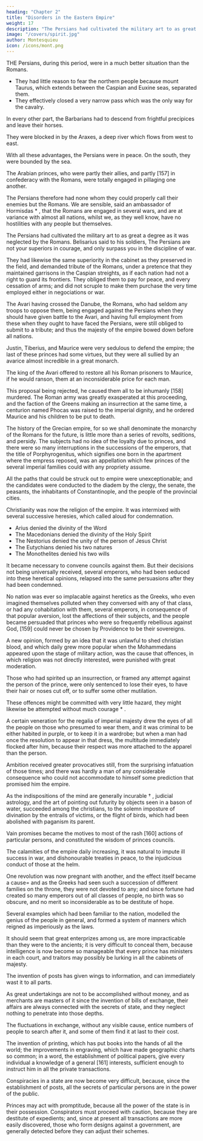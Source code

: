 ```yaml
---
heading: "Chapter 2"
title: "Disorders in the Eastern Empire"
weight: 17
description: "The Persians had cultivated the military art to as great a degree as it was neglected by the Romans"
image: "/covers/spirit.jpg"
author: Montesquieu
icon: /icons/mont.png
---
```



THE Persians, during this period, were in a much better situation than the Romans. 
- They had little reason to fear the northern people because mount Taurus, which extends between the Caspian and Euxine seas, separated them. 
- They effectively closed a very narrow pass which was the only way for the cavalry. 

In every other part, the Barbarians had to descend from frightful precipices and leave their horses. <!--  in which all their military strength consisted; and besides these impediments --> 

They were blocked in by the Araxes, a deep river which flows from west to east.<!-- , all the passages of which were easy to be defended. -->

With all these advantages, the Persians were in peace. <!--  perfect tranquility with respect to the eastern nations; --> On the south, they were bounded by the sea. 

The Arabian princes, who were partly their allies, and partly [157] in confederacy with the Romans, were totally engaged in pillaging one another. 

The Persians therefore had none whom they could properly call their enemies but the Romans. We are sensible, said an ambassador of Hormisdas * , that the Romans are engaged in several wars, and are at variance with almost all nations, whilst we, as they well know, have no hostilities with any people but themselves.

The Persians had cultivated the military art to as great a degree as it was neglected by the Romans. Belisarius said to his soldiers, The Persians are not your superiors in courage, and only surpass you in the discipline of war.

They had likewise the same superiority in the cabinet as they preserved in the field, and demanded tribute of the Romans, under a pretence that they maintained garrisons in the Caspian streights, as if each nation had not a right to guard its frontiers. They obliged them to pay for peace, and every cessation of arms; and did not scruple to make them purchase the very time employed either in negociations or war.

The Avari having crossed the Danube, the Romans, who had seldom any troops to oppose them, being engaged against the Persians when they should have given battle to the Avari, and having full employment from these when they ought to have faced the Persians, were still obliged to submit to a tribute; and thus the majesty of the empire bowed down before all nations.

Justin, Tiberius, and Maurice were very sedulous to defend the empire; the last of these princes had some virtues, but they were all sullied by an avarice almost incredible in a great monarch.

The king of the Avari offered to restore all his Roman prisoners to Maurice, if he would ranson, them at an inconsiderable price for each man.

This proposal being rejected, he caused them all to be inhumanly [158] murdered. The Roman army was greatly exasperated at this proceeding, and the faction of the Greens making an insurrection at the same time, a centurion named Phocas was raised to the imperial dignity, and he ordered Maurice and his children to be put to death.



The history of the Grecian empire, for so we shall denominate the monarchy of the Romans for the future, is little more than a series of revolts, seditions, and persidy. The subjects had no idea of the loyalty due to princes, and there were so many interruptions in the successions of the emperors, that the title of Porphyrogenitus, which signifies one born in the apartment where the empress reposed, was an appellation which few princes of the several imperial families could with any propriety assume.

All the paths that could be struck out to empire were unexceptionable; and the candidates were conducted to the diadem by the clergy, the senate, the peasants, the inhabitants of Constantinople, and the people of the provincial cities.

Christianity was now the religion of the empire. It was intermixed with several successive heresies, which called aloud for condemnation. 

- Arius denied the divinity of the Word
- The Macedonians denied the divinity of the Holy Spirit
- The Nestorius denied the unity of the person of Jesus Christ
- The Eutychians denied his two natures
- The Monothelites denied his two wills

It became necessary to convene councils against them. But their decisions not being universally received, several emperors, who had been seduced into these heretical opinions, relapsed into the same persuasions after they had been condemned.

No nation was ever so implacable against heretics as the Greeks, who even imagined themselves polluted when they conversed with any of that class, or had any cohabitation with them, several emperors, in consequence of that popular aversion, lost the affections of their subjects, and the people became persuaded that princes who were so frequently rebellious against God, [159] could never be chosen by Providence to be their sovereigns.

A new opinion, formed by an idea that it was unlawful to shed christian blood, and which daily grew more popular when the Mohammedans appeared upon the stage of military action, was the cause that offences, in which religion was not directly interested, were punished with great moderation. 

Those who had spirited up an insurrection, or framed any attempt against the person of the prince, were only sentenced to lose their eyes, to have their hair or noses cut off, or to suffer some other mutilation. 

These offences might be committed with very little hazard, they might likewise be attempted without much courage * .

A certain veneration for the regalia of imperial majesty drew the eyes of all the people on those who presumed to wear them, and it was criminal to be either habited in purple, or to keep it in a wardrobe; but when a man had once the resolution to appear in that dress, the multitude immediately flocked after him, because their respect was more attached to the apparel than the person.

Ambition received greater provocatives still, from the surprising infatuation of those times; and there was hardly a man of any considerable consequence who could not accommodate to himself some prediction that promised him the empire.

As the indispositions of the mind are generally incurable † , judicial astrology, and the art of pointing out futurity by objects seen in a bason of water, succeeded among the christians, to the solemn imposture of divination by the entrails of victims, or the flight of birds, which had been abolished with paganism its parent. 

Vain promises became the motives to most of the rash [160] actions of particular persons, and constituted the wisdom of princes councils.

The calamities of the empire daily increasing, it was natural to impute ill success in war, and dishonourable treaties in peace, to the injudicious conduct of those at the helm.

One revolution was now pregnant with another, and the effect itself became a cause=  and as the Greeks had seen such a succession of different families on the throne, they were not devoted to any; and since fortune had created so many emperors out of all classes of people, no birth was so obscure, and no merit so inconsiderable as to be destitute of hope.

Several examples which had been familiar to the nation, modelled the genius of the people in general, and formed a system of manners which reigned as imperiously as the laws.

It should seem that great enterprizes among us, are more impracticable than they were to the ancients; it is very difficult to conceal them, because intelligence is now become so manageable that every prince has ministers in each court, and traitors may possibly be lurking in all the cabinets of majesty.

The invention of posts has given wings to information, and can immediately wast it to all parts.

As great undertakings are not to be accomplished without money, and as merchants are masters of it since the invention of bills of exchange, their affairs are always connected with the secrets of state, and they neglect nothing to penetrate into those depths.

The fluctuations in exchange, without any visible cause, entice numbers of people to search after it, and some of them find it at last to their cost.

The invention of printing, which has put books into the hands of all the world; the improvements in engraving, which have made geographic charts so common; in a word, the establishment of political papers, give every individual a knowledge of a general [161] interests, sufficient enough to instruct him in all the private transactions.

Conspiracies in a state are now become very difficult, because, since the establishment of posts, all the secrets of particular persons are in the power of the public.

Princes may act with promptitude, because all the power of the state is in their possession. Conspirators must proceed with caution, because they are destitute of expedients; and, since at present all transactions are more easily discovered, those who form designs against a government, are generally detected before they can adjust their schemes.
